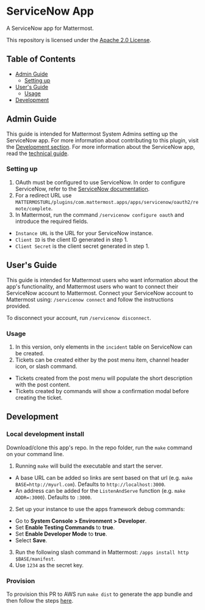 # ServiceNow App

A ServiceNow app for Mattermost.

This repository is licensed under the [Apache 2.0 License](https://github.com/mattermost/mattermost-plugin-github/blob/master/LICENSE).

## Table of Contents

 - [Admin Guide](#admin-guide)
    - [Setting up](#setting-up)    
 - [User's Guide](#users-guide)
    - [Usage](#usage)    
 - [Development](#development)

## Admin Guide

This guide is intended for Mattermost System Admins setting up the ServiceNow app. For more information about contributing to this plugin, visit the [Development section](#development). For more information about the ServiceNow app, read the [technical guide](docs/technical_documentation.md).

### Setting up

1. OAuth must be configured to use ServiceNow. In order to configure ServiceNow, refer to the [ServiceNow documentation](https://docs.servicenow.com/bundle/paris-platform-administration/page/administer/security/task/t_CreateEndpointforExternalClients.html).
2. For a redirect URL use `MATTERMOSTURL/plugins/com.mattermost.apps/apps/servicenow/oauth2/remote/complete`.
3. In Mattermost, run the command `/servicenow configure oauth` and introduce the required fields.
  - `Instance URL` is the URL for your ServiceNow instance.
  - `Client ID` is the client ID generated in step 1.
  - `Client Secret` is the client secret generated in step 1.

## User's Guide

This guide is intended for Mattermost users who want information about the app's functionality, and Mattermost users who want to connect their ServiceNow account to Mattermost. Connect your ServiceNow account to Mattermost using: `/servicenow connect` and follow the instructions provided.

To disconnect your account, run `/servicenow disconnect`.

### Usage

1. In this version, only elements in the `incident` table on ServiceNow can be created.
2. Tickets can be created either by the post menu item, channel header icon, or slash command.
  - Tickets created from the post menu will populate the short description with the post content.
  - Tickets created by commands will show a confirmation modal before creating the ticket.

## Development

### Local development install

Download/clone this app's repo. In the repo folder, run the `make` command on your command line.

1. Running `make` will build the executable and start the server.
  - A base URL can be added so links are sent based on that url (e.g. `make BASE=http://myurl.com`). Defaults to `http://localhost:3000`.
  - An address can be added for the `ListenAndServe` function (e.g. `make ADDR=:3000`). Defaults to `:3000`.
2. Set up your instance to use the apps framework debug commands:
  - Go to **System Console > Environment > Developer**.
  - Set **Enable Testing Commands** to **true**.
  - Set **Enable Developer Mode** to **true**.
  - Select **Save**.
3. Run the following slash command in Mattermost: `/apps install http $BASE/manifest`.
4. Use `1234` as the secret key.

### Provision

To provision this PR to AWS run `make dist` to generate the app bundle and then follow the steps [here](https://github.com/mattermost/mattermost-plugin-apps#provisioning).
